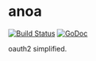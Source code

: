 # anoa

[![Build Status](https://travis-ci.org/subosito/anoa.svg?branch=master)](https://travis-ci.org/subosito/anoa)
[![GoDoc](https://godoc.org/github.com/subosito/anoa?status.svg)](https://godoc.org/github.com/subosito/anoa)

oauth2 simplified.

